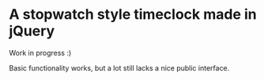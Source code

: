 A stopwatch style timeclock made in jQuery
==========================================

Work in progress :)

Basic functionality works, but a lot still lacks a nice public
interface.


